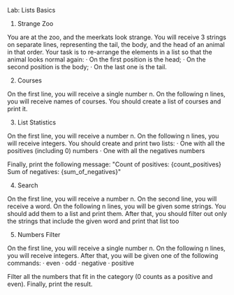 Lab: Lists Basics


1. Strange Zoo

You are at the zoo, and the meerkats look strange.
You will receive 3 strings on separate lines, representing the tail, the body, and the head of an animal in that order.
Your task is to re-arrange the elements in a list so that the animal looks normal again:
· On the first position is the head;
· On the second position is the body;
· On the last one is the tail.


2. Courses

On the first line, you will receive a single number n.
On the following n lines, you will receive names of courses.
You should create a list of courses and print it.


3. List Statistics

On the first line, you will receive a number n.
On the following n lines, you will receive integers.
You should create and print two lists:
· One with all the positives (including 0) numbers
· One with all the negatives numbers

Finally, print the following message:
"Count of positives: {count_positives}
Sum of negatives: {sum_of_negatives}"


4. Search

On the first line, you will receive a number n.
On the second line, you will receive a word.
On the following n lines, you will be given some strings.
You should add them to a list and print them. After that,
you should filter out only the strings that include the given word and print that list too


5. Numbers Filter

On the first line, you will receive a single number n.
On the following n lines, you will receive integers.
After that, you will be given one of the following commands:
· even
· odd
· negative
· positive

Filter all the numbers that fit in the category (0 counts as a positive and even).
Finally, print the result.